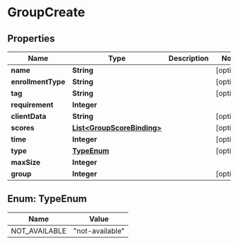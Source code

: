 

# GroupCreate


## Properties

| Name | Type | Description | Notes |
|------------ | ------------- | ------------- | -------------|
|**name** | **String** |  |  [optional] |
|**enrollmentType** | **String** |  |  [optional] |
|**tag** | **String** |  |  [optional] |
|**requirement** | **Integer** |  |  |
|**clientData** | **String** |  |  [optional] |
|**scores** | [**List&lt;GroupScoreBinding&gt;**](GroupScoreBinding.md) |  |  [optional] |
|**time** | **Integer** |  |  [optional] |
|**type** | [**TypeEnum**](#TypeEnum) |  |  [optional] |
|**maxSize** | **Integer** |  |  |
|**group** | **Integer** |  |  [optional] |



## Enum: TypeEnum

| Name | Value |
|---- | -----|
| NOT_AVAILABLE | &quot;not-available&quot; |



